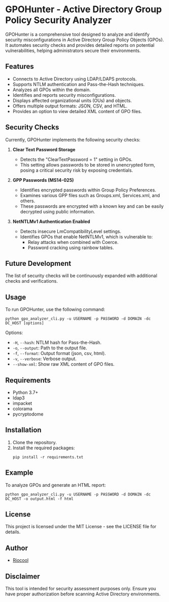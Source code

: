 GPOHunter - Active Directory Group Policy Security Analyzer
===========================================================

GPOHunter is a comprehensive tool designed to analyze and identify security misconfigurations in Active Directory Group Policy Objects (GPOs). It automates security checks and provides detailed reports on potential vulnerabilities, helping administrators secure their environments.

Features
--------
- Connects to Active Directory using LDAP/LDAPS protocols.
- Supports NTLM authentication and Pass-the-Hash techniques.
- Analyzes all GPOs within the domain.
- Identifies and reports security misconfigurations.
- Displays affected organizational units (OUs) and objects.
- Offers multiple output formats: JSON, CSV, and HTML.
- Provides an option to view detailed XML content of GPO files.

Security Checks
---------------
Currently, GPOHunter implements the following security checks:

1. **Clear Text Password Storage**
   - Detects the "ClearTextPassword = 1" setting in GPOs.
   - This setting allows passwords to be stored in unencrypted form, posing a critical security risk by exposing credentials.

2. **GPP Passwords (MS14-025)**
   - Identifies encrypted passwords within Group Policy Preferences.
   - Examines various GPP files such as Groups.xml, Services.xml, and others.
   - These passwords are encrypted with a known key and can be easily decrypted using public information.

3. **NetNTLMv1 Authentication Enabled**
   - Detects insecure LmCompatibilityLevel settings.
   - Identifies GPOs that enable NetNTLMv1, which is vulnerable to:
     * Relay attacks when combined with Coerce.
     * Password cracking using rainbow tables.

Future Development
------------------
The list of security checks will be continuously expanded with additional checks and verifications.

Usage
-----
To run GPOHunter, use the following command:

```python gpo_analyzer_cli.py -u USERNAME -p PASSWORD -d DOMAIN -dc DC_HOST [options]```


Options:
- `-H`, `--hash`: NTLM hash for Pass-the-Hash.
- `-o`, `--output`: Path to the output file.
- `-f`, `--format`: Output format (json, csv, html).
- `-v`, `--verbose`: Verbose output.
- `--show-xml`: Show raw XML content of GPO files.

Requirements
------------
- Python 3.7+
- ldap3
- impacket
- colorama
- pycryptodome

Installation
------------
1. Clone the repository.
2. Install the required packages:
   ```
   pip install -r requirements.txt
   ```

Example
-------
To analyze GPOs and generate an HTML report:

```python gpo_analyzer_cli.py -u USERNAME -p PASSWORD -d DOMAIN -dc DC_HOST -o output.html -f html```


License
-------
This project is licensed under the MIT License - see the LICENSE file for details.

Author
------
* [Riocool](https://t.me/riocool)

Disclaimer
----------
This tool is intended for security assessment purposes only. Ensure you have proper authorization before scanning Active Directory environments.

